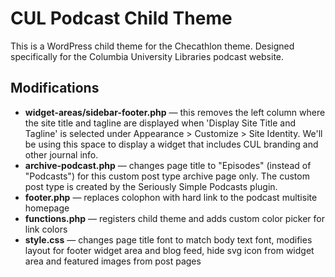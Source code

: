 # CUL Podcast Child Theme

This is a WordPress child theme for the Checathlon theme. Designed specifically for the Columbia University Libraries podcast website. 

## Modifications

- **widget-areas/sidebar-footer.php** — this removes the left column where the site title and tagline are displayed when 'Display Site Title and Tagline' is selected under Appearance > Customize > Site Identity. We'll be using this space to display a widget that includes CUL branding and other journal info. 
- **archive-podcast.php** — changes page title to "Episodes" (instead of "Podcasts") for this custom post type archive page only. The custom post type is created by the Seriously Simple Podcasts plugin.
- **footer.php** — replaces colophon with hard link to the podcast multisite homepage
- **functions.php** — registers child theme and adds custom color picker for link colors
- **style.css** — changes page title font to match body text font, modifies layout for footer widget area and blog feed, hide svg icon from widget area and featured images from post pages
